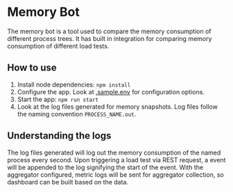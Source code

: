 # Memory Bot

The memory bot is a tool used to compare the memory consumption of different process
trees. It has built in integration for comparing memory consumption of different load tests.

## How to use

1. Install node dependencies:   ``npm install`` 
2. Configure the app. Look at [.sample.env](.sample.env) for configuration options.
3. Start the app:   ``npm run start``
4. Look at the log files generated for memory snapshots. Log files follow the naming convention `PROCESS_NAME.out`.

## Understanding the logs

The log files generated will log out the memory consumption of the named process every second.
Upon triggering a load test via REST request, a event will be appended to the log signifying the start of
the event. With the aggregator configured, metric logs will be sent for aggregator collection, so dashboard can be built
based on the data.